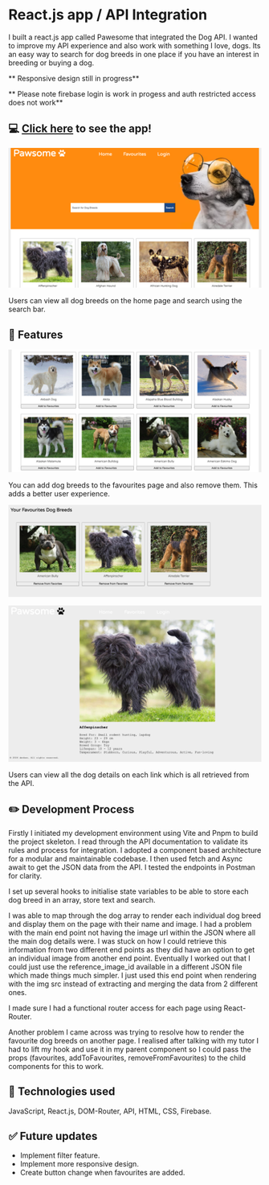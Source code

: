 # React.js app / API Integration 

I built a react.js app called Pawesome that integrated the Dog API. I wanted to improve my API experience and also work with something I love, dogs. Its an easy way to search for dog breeds in one place if you have an interest in breeding or buying a dog. 

** Responsive design still in progress**

** Please note firebase login is work in progess and auth restricted access does not work**

## :computer: [Click here](https://ben-arlanda.github.io/Pawsome_react_app/) to see the app!

![screenshot](/src/Images/Screenshot%202024-03-08%20at%209.49.35%20am.png)

Users can view all dog breeds on the home page and search using the search bar. 

## :page_facing_up: Features  

![screenshot](/src/Images/Screenshot%202024-03-08%20at%209.50.26%20am.png)

You can add dog breeds to the favourites page and also remove them. This adds a better user experience. 

![screenshot](/src/Images/Screenshot%202024-03-08%20at%209.51.07%20am.png)


![screenshot](/src/Images/Screenshot%202024-03-08%20at%209.52.01%20am.png)

Users can view all the dog details on each link which is all retrieved from the API. 

## :pencil2: Development Process

Firstly I initiated my development environment using Vite and Pnpm to build the project skeleton. I read through the API documentation to validate its rules and process for integration. I adopted a component based architecture for a modular and maintainable codebase. I then used fetch and Async await to get the JSON data from the API. I tested the endpoints in Postman for clarity. 

I set up several hooks to initialise state variables to be able to store each dog breed in an array, store text and search. 

I was able to map through the dog array to render each individual dog breed and display them on the page with their name and image. I had a problem with the main end point not having the image url within the JSON where all the main dog details were. I was stuck on how I could retrieve this information from two different end points as they did have an option to get an individual image from another end point. Eventually I worked out that I could just use the reference_image_id available in a different JSON file which made things much simpler. I just used this end point when rendering with the img src instead of extracting and merging the data from 2 different ones. 

I made sure I had a functional router access for each page using React-Router. 

Another problem I came across was trying to resolve how to render the favourite dog breeds on another page. I realised after talking with my tutor I had to lift my hook and use it in my parent component so I could pass the props (favourites, addToFavourites, removeFromFavourites) to the child components for this to work. 


## :rocket: Technologies used

JavaScript, React.js, DOM-Router, API, HTML, CSS, Firebase. 


## :white_check_mark: Future updates

- Implement filter feature.
- Implement more responsive design. 
- Create button change when favourites are added. 